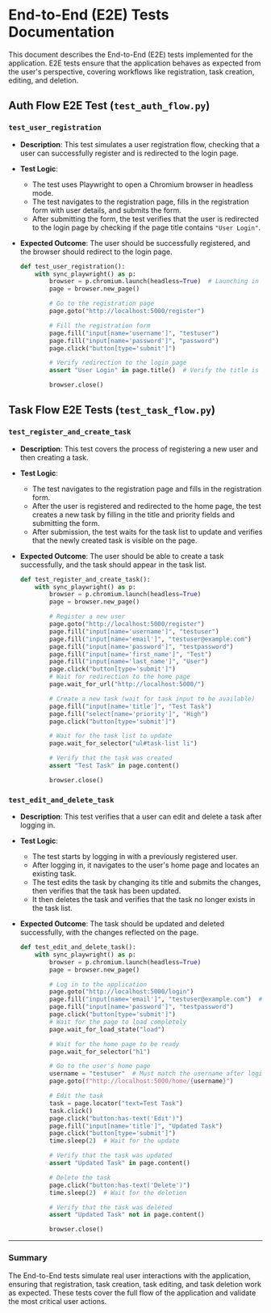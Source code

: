# End-to-End (E2E) Tests Documentation

This document describes the End-to-End (E2E) tests implemented for the application. E2E tests ensure that the application behaves as expected from the user's perspective, covering workflows like registration, task creation, editing, and deletion.

## Auth Flow E2E Test (`test_auth_flow.py`)

### `test_user_registration`
- **Description**: This test simulates a user registration flow, checking that a user can successfully register and is redirected to the login page.
- **Test Logic**:
    - The test uses Playwright to open a Chromium browser in headless mode.
    - The test navigates to the registration page, fills in the registration form with user details, and submits the form.
    - After submitting the form, the test verifies that the user is redirected to the login page by checking if the page title contains `"User Login"`.
- **Expected Outcome**: The user should be successfully registered, and the browser should redirect to the login page.
  
    ```python
    def test_user_registration():
        with sync_playwright() as p:
            browser = p.chromium.launch(headless=True)  # Launching in headless mode
            page = browser.new_page()

            # Go to the registration page
            page.goto("http://localhost:5000/register")

            # Fill the registration form
            page.fill("input[name='username']", "testuser")
            page.fill("input[name='password']", "password")
            page.click("button[type='submit']")

            # Verify redirection to the login page
            assert "User Login" in page.title()  # Verify the title is "Login"

            browser.close()
    ```

## Task Flow E2E Tests (`test_task_flow.py`)

### `test_register_and_create_task`
- **Description**: This test covers the process of registering a new user and then creating a task.
- **Test Logic**:
    - The test navigates to the registration page and fills in the registration form.
    - After the user is registered and redirected to the home page, the test creates a new task by filling in the title and priority fields and submitting the form.
    - After submission, the test waits for the task list to update and verifies that the newly created task is visible on the page.
- **Expected Outcome**: The user should be able to create a task successfully, and the task should appear in the task list.
  
    ```python
    def test_register_and_create_task():
        with sync_playwright() as p:
            browser = p.chromium.launch(headless=True)
            page = browser.new_page()

            # Register a new user
            page.goto("http://localhost:5000/register")
            page.fill("input[name='username']", "testuser")
            page.fill("input[name='email']", "testuser@example.com")
            page.fill("input[name='password']", "testpassword")
            page.fill("input[name='first_name']", "Test")
            page.fill("input[name='last_name']", "User")
            page.click("button[type='submit']")
            # Wait for redirection to the home page
            page.wait_for_url("http://localhost:5000/")

            # Create a new task (wait for task input to be available)
            page.fill("input[name='title']", "Test Task")
            page.fill("select[name='priority']", "High")
            page.click("button[type='submit']")

            # Wait for the task list to update
            page.wait_for_selector("ul#task-list li")

            # Verify that the task was created
            assert "Test Task" in page.content()

            browser.close()
    ```

### `test_edit_and_delete_task`
- **Description**: This test verifies that a user can edit and delete a task after logging in.
- **Test Logic**:
    - The test starts by logging in with a previously registered user.
    - After logging in, it navigates to the user's home page and locates an existing task.
    - The test edits the task by changing its title and submits the changes, then verifies that the task has been updated.
    - It then deletes the task and verifies that the task no longer exists in the task list.
- **Expected Outcome**: The task should be updated and deleted successfully, with the changes reflected on the page.
  
    ```python
    def test_edit_and_delete_task():
        with sync_playwright() as p:
            browser = p.chromium.launch(headless=True)
            page = browser.new_page()

            # Log in to the application
            page.goto("http://localhost:5000/login")
            page.fill("input[name='email']", "testuser@example.com")  # Use valid email
            page.fill("input[name='password']", "testpassword")
            page.click("button[type='submit']")
            # Wait for the page to load completely
            page.wait_for_load_state("load")

            # Wait for the home page to be ready
            page.wait_for_selector("h1")

            # Go to the user's home page
            username = "testuser"  # Must match the username after login
            page.goto(f"http://localhost:5000/home/{username}")

            # Edit the task
            task = page.locator("text=Test Task")
            task.click()
            page.click("button:has-text('Edit')")
            page.fill("input[name='title']", "Updated Task")
            page.click("button[type='submit']")
            time.sleep(2)  # Wait for the update

            # Verify that the task was updated
            assert "Updated Task" in page.content()

            # Delete the task
            page.click("button:has-text('Delete')")
            time.sleep(2)  # Wait for the deletion

            # Verify that the task was deleted
            assert "Updated Task" not in page.content()

            browser.close()
    ```

---

### Summary

The End-to-End tests simulate real user interactions with the application, ensuring that registration, task creation, task editing, and task deletion work as expected. These tests cover the full flow of the application and validate the most critical user actions.
